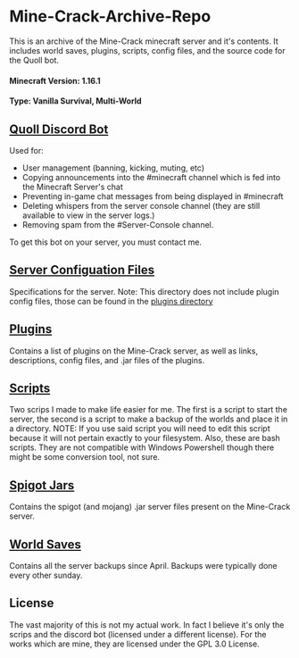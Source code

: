 # Mine-Crack-Archive-Repo
This is an archive of the Mine-Crack minecraft server and it's contents. It includes world saves, plugins, scripts, config files, and the source code for the Quoll bot.

#### Minecraft Version: 1.16.1
#### Type: Vanilla Survival, Multi-World

## [Quoll Discord Bot](https://github.com/Patrickk17/Quoll)
Used for:
- User management (banning, kicking, muting, etc)
- Copying announcements into the #minecraft channel which is fed into the Minecraft Server's chat
- Preventing in-game chat messages from being displayed in #minecraft
- Deleting whispers from the server console channel (they are still available to view in the server logs.)
- Removing spam from the #Server-Console channel.

To get this bot on your server, you must contact me.

## [Server Configuation Files](https://github.com/Patrickk17/Mine-Crack-Archive-Repo/tree/main/config-files)
Specifications for the server. Note: This directory does not include plugin config files, those can be found in the [plugins directory](https://github.com/Patrickk17/Mine-Crack-Archive-Repo/tree/main/plugins)

## [Plugins](https://github.com/Patrickk17/Mine-Crack-Archive-Repo/tree/main/plugins)
Contains a list of plugins on the Mine-Crack server, as well as links, descriptions, config files, and .jar files of the plugins.

## [Scripts](https://github.com/Patrickk17/Mine-Crack-Archive-Repo/tree/main/scripts)
Two scrips I made to make life easier for me. The first is a script to start the server, the second is a script to make a backup of the worlds and place it in a directory. NOTE: If you use said script you will need to edit this script because it will not pertain exactly to your filesystem. Also, these are bash scripts. They are not compatible with Windows Powershell though there might be some conversion tool, not sure.

## [Spigot Jars](https://github.com/Patrickk17/Mine-Crack-Archive-Repo/tree/main/spigot-jars)
Contains the spigot (and mojang) .jar server files present on the Mine-Crack server.

## [World Saves](https://github.com/Patrickk17/Mine-Crack-Archive-Repo/tree/main/world-saves)
Contains all the server backups since April. Backups were typically done every other sunday. 

## License

The vast majority of this is not my actual work. In fact I believe it's only the scrips and the discord bot (licensed under a different license). For the works which are mine, they are licensed under the GPL 3.0 License.
